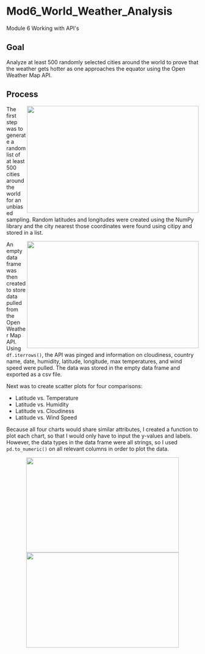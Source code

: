 # Mod6_World_Weather_Analysis
Module 6 Working with API's

## Goal
Analyze at least 500 randomly selected cities around the world to prove that the weather gets hotter as one approaches the equator using the Open Weather Map API.

## Process
<img align="right" width="450" height="280" src="https://github.com/lorijta92/API-weather-visualization/blob/master/output_data/latvtemp.png?raw=true">

The first step was to generate a random list of at least 500 cities around the world for an unbiased sampling. Random latitudes and longitudes were created using the NumPy library and the city nearest those coordinates were found using citipy and stored in a list.

<img align="right" width="450" height="280" src="https://github.com/lorijta92/API-weather-visualization/blob/master/output_data/latvhumidity.png?raw=true">

An empty data frame was then created to store data pulled from the Open Weather Map API. Using `df.iterrows()`, the API was pinged and information on cloudiness, country name, date, humidity, latitude, longitude, max temperatures, and wind speed were pulled.  The data was stored in the empty data frame and exported as a csv file.

Next was to create scatter plots for four comparisons:

* Latitude vs. Temperature
* Latitude vs. Humidity
* Latitude vs. Cloudiness
* Latitude vs. Wind Speed

Because all four charts would share similar attributes, I created a function to plot each chart, so that I would only have to input the y-values and labels. However, the data types in the data frame were all strings, so I used `pd.to_numeric()` on all relevant columns in order to plot the data.  

<p align="center"><img width="400" height="249" src="https://github.com/lorijta92/API-weather-visualization/blob/master/output_data/latvcloud.png?raw=true"> <img width="400" height="249" src="https://github.com/lorijta92/API-weather-visualization/blob/master/output_data/latvwind.png?raw=true"></p>

